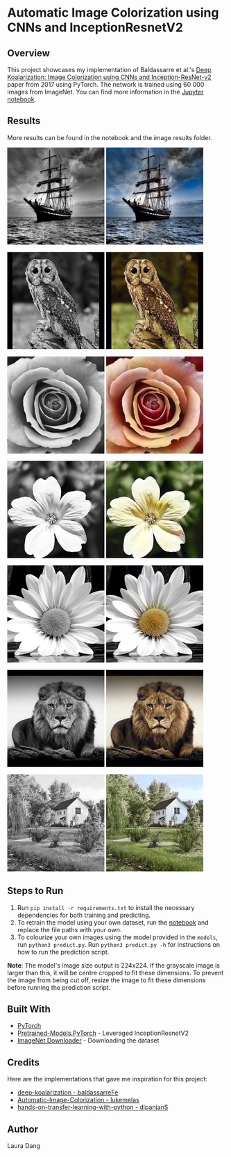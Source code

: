 # Automatic Image Colorization using CNNs and InceptionResnetV2
## Overview
This project showcases my implementation of Baldassarre et al.'s [Deep Koalarization: Image Colorization using CNNs and Inception-ResNet-v2](https://arxiv.org/abs/1712.03400) paper from 2017 using PyTorch. The network is trained using 60 000 images from ImageNet. You can find more information in the [Jupyter notebook](https://github.com/lauradang/automatic-image-colorization/blob/master/notebooks/inception_resnet.ipynb).

## Results
More results can be found in the notebook and the image results folder.

![](image_results/input_10.jpg) ![](image_results/result_10.jpg)

![](image_results/input_7.jpg) ![](image_results/result_7.jpg)

![](image_results/input_18.jpg) ![](image_results/result_18.jpg)

![](image_results/input_12.jpg) ![](image_results/result_12.jpg)

![](image_results/input_13.jpg) ![](image_results/result_13.jpg)

![](image_results/input_15.jpg) ![](image_results/result_15.jpg)

![](image_results/input_6.jpg) ![](image_results/result_6.jpg)

## Steps to Run
1. Run `pip install -r requirements.txt` to install the necessary dependencies for both training and predicting.
2. To retrain the model using your own dataset, run the [notebook](https://github.com/lauradang/automatic-image-colorization/blob/master/notebooks/inception_resnet.ipynb) and replace the file paths with your own.
3. To colourize your own images using the model provided in the `models`, run `python3 predict.py`. Run `python3 predict.py -h` for instructions on how to run the prediction script.

**Note**: The model's image size output is 224x224. If the grayscale image is larger than this, it will be centre cropped to fit these dimensions. To prevent the image from being cut off, resize the image to fit these dimensions before running the prediction script.
   
## Built With
- [PyTorch](https://pytorch.org/)
- [Pretrained-Models.PyTorch](https://github.com/Cadene/pretrained-models.pytorch) - Leveraged InceptionResnetV2
- [ImageNet Downloader](https://github.com/mf1024/ImageNet-Datasets-Downloader) - Downloading the dataset

## Credits
Here are the implementations that gave me inspiration for this project:
- [deep-koalarization - baldassarreFe](https://github.com/baldassarreFe/deep-koalarization)
- [Automatic-Image-Colorization - lukemelas](https://github.com/lukemelas/Automatic-Image-Colorization/)
- [hands-on-transfer-learning-with-python - dipanjanS](https://github.com/dipanjanS/hands-on-transfer-learning-with-python)

## Author
Laura Dang
